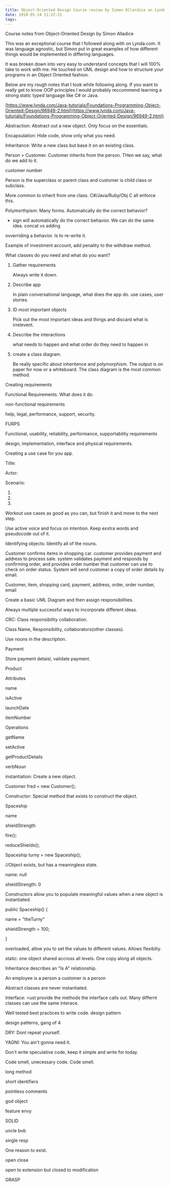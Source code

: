 ```yaml
---
title: Object-Oriented Design Course review by Simon Allardice on Lynda
date: 2018-05-14 11:22:21
tags:
---
```


Course notes from Object-Oriented Design by Simon Alladice

This was an exceptional course that I followed along with on Lynda.com. It was language agnostic, but Simon put in great examples of how different things would be implemented in differing languages.

It was broken down into very easy to understand concepts that I will 100% take to work with me. He touched on UML design and how to structure your programs in an Object Oriented fashion.

Below are my rough notes that I took while following along. If you want to really get to know OOP principles I would probably reccommend learning a strong static typed language like C# or Java.


[https://www.lynda.com/Java-tutorials/Foundations-Programming-Object-Oriented-Design/96949-2.html](https://www.lynda.com/Java-tutorials/Foundations-Programming-Object-Oriented-Design/96949-2.html)

Abstraction: Abstract out a new object. Only focus on the essentials.

Encapsulation: Hide code, show only what you need.

Inheritance: Write a new class but base it on an existing class.

Person > Customer. Customer inherits from the person. THen we say, what do we add to it.

customer number

Person is the superclass or parent class and customer is child class or subclass.

More common to inherit from one class. C#/Java/Ruby/Obj C all enforce this.

Polymorthpism: Many forms. Automatically do the correct behavior?

+ sign will automatically do the correct behavior. We can do the same idea. concat vs adding

ovverriding a behavior. Is to re-write it.

Example of investment account, add penality to the withdraw method.

What classes do you need and what do you want?

1. Gather requirements

	Always write it down.

2. Describe app

	In plain conversational language, what does the app do. use cases, user stories.

3. ID most important objects

	Pick out the most important ideas and things and discard what is irrelevent.

4. Describe the interactions

	what needs to happen and what order do they need to happen in

5. create a class diagram.

	Be really specific about inheritence and polymorphism. The output is on paper for now or a whiteboard. The class diagram is the most common method.

Creating requirements

Functional Requirements. What does it do.

non-functional requirements

help, legal, performance, support, security.

FURPS

Functional, usability, reliability, performance, supportability requirements

design, implementation, interface and physical requirements.

Creating a use case for you app.

Title:

Actor:

Scenario:

1.

2.

3.

Workout use cases as good as you can, but finish it and move to the next step.

Use active voice and focus on intention. Keep exxtra words and pseudocode out of it.

Identifying objects: Identify all of the nouns.

Customer confirms items in shopping car. customer provides payment and address to process sale. system validates payment and responds by confirming order, and provides order number that customer can use to check on order status. System will send customer a copy of order details by email.

Customer, item, shopping card, payment, address, order, order number, email

Create a basic UML Diagram and then assign responsibilities.

Always multiple successful ways to incorporate different ideas.

CRC: Class responsibility collaboration.

Class Name, Responsibility, collaborators(other classes).

Use nouns in the description.

Payment

Store payment detaisl, validate payment.

Product

Attributes

name

isActive

launchDate

itemNumber

Operations

getName

setActive

getProductDetails

verbNoun

instantiation: Create a new object.

Customer fred = new Customer();

Constructor: Special method that exists to construct the object.

Spaceship

name

shieldStrength

fire();

reduceShields();

Spaceship turny = new Spaceship();

//Object exists, but has a meaningless state.

name: null

shieldStrength: 0

Constructors allow you to populate meaningful values when a new object is instantiated.

public Spaceship() {

 name = "theTurny"

shieldStrength = 100;

}

overloaded, allow you to set the values to different values. Allows flexibiliy.

static: one object shared accross all levels. One copy along all objects.

Inheritance describes an "Is A" relationship.

An employee is a person a customer is a person

Abstract classes are never instantiated.

Interface: <ust provide the methods the interface calls out. Many differnt classes can use the same interace.

Well tested best practices to write code. design pattern

design patterns, gang of 4

DRY: Dont repeat yourself.

YAGNI: You ain't gonna need it. 

Don't write speculative code, keep it simple and write for today.

Code smell, unecessary code. Code smell.

long method

short identifiers

pointless comments

god object

feature envy

SOLID

uncle bob

single resp

One reason to exist.

open close

open to extension but closed to modification

GRASP